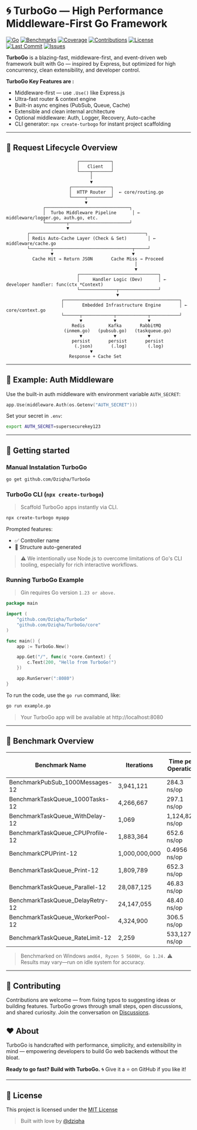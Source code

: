 # 🌀 TurboGo — High Performance Middleware-First Go Framework

[![Go](https://img.shields.io/badge/Go-1.24-blue)](https://go.dev)
[![Benchmarks](https://img.shields.io/badge/Benchmarks-PASS-brightgreen)]()
[![Coverage](https://img.shields.io/badge/Coverage-ComingSoon-yellow)]()
[![Contributions](https://img.shields.io/badge/Contributions-welcome-blueviolet)](https://github.com/Dziqha/TurboGo/discussions)
[![License](https://img.shields.io/github/license/Dziqha/TurboGo)](./LICENSE)
[![Last Commit](https://img.shields.io/github/last-commit/Dziqha/TurboGo)](https://github.com/Dziqha/TurboGo/commits)
[![Issues](https://img.shields.io/github/issues/Dziqha/TurboGo)](https://github.com/Dziqha/TurboGo/issues)

**TurboGo** is a blazing-fast, middleware-first, and event-driven web framework built with Go — inspired by Express, but optimized for high concurrency, clean extensibility, and developer control.

**TurboGo Key Features are :**

- Middleware-first — use `.Use()` like Express.js
- Ultra-fast router & context engine
- Built-in async engines (PubSub, Queue, Cache)
- Extensible and clean internal architecture
- Optional middleware: Auth, Logger, Recovery, Auto-cache
- CLI generator: `npx create-turbogo` for instant project scaffolding


---

## 🧭 Request Lifecycle Overview

```
                           ┌────────────┐
                           │   Client   │
                           └────┬───────┘
                                │
                                ▼
                        ┌───────────────┐
                        │  HTTP Router  │  ← core/routing.go
                        └─────┬─────────┘
                              ▼
              ┌────────────────────────────────┐
              │  Turbo Middleware Pipeline      │ ← middleware/logger.go, auth.go, etc.
              └────────┬───────────────────────┘
                       ▼
        ┌────────────────────────────────────────────┐
        │ Redis Auto-Cache Layer (Check & Set)        │ ← middleware/cache.go
        └────────┬──────────────────────────────┬─────┘
                 ▼                              ▼
          Cache Hit → Return JSON       Cache Miss → Proceed
                                                 │
                                                 ▼
                           ┌──────────────────────────────┐
                           │     Handler Logic (Dev)      │ ← developer handler: func(ctx *Context)
                           └──────────────┬───────────────┘
                                          ▼
                     ┌────────────────────────────────────────────┐
                     │       Embedded Infrastructure Engine       │ ← core/context.go
                     └──────┬────────────┬────────────┬───────────┘
                            ▼            ▼            ▼
                         Redis         Kafka       RabbitMQ
                      (inmem.go)   (pubsub.go)   (taskqueue.go)
                            ▼            ▼            ▼
                         persist       persist       persist
                          (.json)       (.log)        (.log)
                                ▼
                        Response + Cache Set
```

---

## 🔐 Example: Auth Middleware

Use the built-in auth middleware with environment variable `AUTH_SECRET`:

```go
app.Use(middleware.Auth(os.Getenv("AUTH_SECRET")))
```

Set your secret in `.env`:

```bash
export AUTH_SECRET=supersecurekey123
```

---

## 🚀 Getting started

###  Manual Instalation TurboGo

```bash
go get github.com/Dziqha/TurboGo
```

### TurboGo CLI (`npx create-turbogo`)

> Scaffold TurboGo apps instantly via CLI.

```bash
npx create-turbogo myapp
```

Prompted features:

* ✅ Controller name
* 📁 Structure auto-generated

> ⚠️ We intentionally use Node.js to overcome limitations of Go's CLI tooling, especially for rich interactive workflows.

### Running TurboGo Example

> Gin requires Go version `1.23 or above.`

```go
package main

import (
	"github.com/Dziqha/TurboGo"
	"github.com/Dziqha/TurboGo/core"
)

func main() {
	app := TurboGo.New()

	app.Get("/", func(c *core.Context) {
		c.Text(200, "Hello from TurboGo!")
	})

	app.RunServer(":8080")
}
```
To run the code, use the `go run` command, like:

```bash
go run example.go
```

> Your TurboGo app will be available at http://localhost:8080
---

## 🧪 Benchmark Overview

| Benchmark Name | Iterations | Time per Operation | Memory per Operation | Allocations per Operation |
|---|---|---|---|---|
| BenchmarkPubSub_1000Messages-12 | 3,941,121 | 284.3 ns/op | 249 B/op | 4 allocs/op |
| BenchmarkTaskQueue_1000Tasks-12 | 4,266,667 | 297.1 ns/op | 4 B/op | 1 allocs/op |
| BenchmarkTaskQueue_WithDelay-12 | 1,069 | 1,124,821 ns/op | 252 B/op | 4 allocs/op |
| BenchmarkTaskQueue_CPUProfile-12 | 1,883,364 | 652.6 ns/op | 4 B/op | 1 allocs/op |
| BenchmarkCPUPrint-12 | 1,000,000,000 | 0.4956 ns/op | 0 B/op | 0 allocs/op |
| BenchmarkTaskQueue_Print-12 | 1,809,789 | 652.3 ns/op | 4 B/op | 1 allocs/op |
| BenchmarkTaskQueue_Parallel-12 | 28,087,125 | 46.83 ns/op | 18 B/op | 1 allocs/op |
| BenchmarkTaskQueue_DelayRetry-12 | 24,147,055 | 48.40 ns/op | 19 B/op | 1 allocs/op |
| BenchmarkTaskQueue_WorkerPool-12 | 4,324,900 | 306.5 ns/op | 4 B/op | 1 allocs/op |
| BenchmarkTaskQueue_RateLimit-12 | 2,259 | 533,127 ns/op | 3 B/op | 1 allocs/op |

> Benchmarked on Windows `amd64, Ryzen 5 5600H, Go 1.24.` ⚠️ Results may vary—run on idle system for accuracy.
---

## 🤝 Contributing

Contributions are welcome — from fixing typos to suggesting ideas or building features. TurboGo grows through small steps, open discussions, and shared curiosity. Join the conversation on [Discussions](https://github.com/Dziqha/TurboGo/discussions).

## ❤️ About

TurboGo is handcrafted with performance, simplicity, and extensibility in mind — empowering developers to build Go web backends without the bloat.

**Ready to go fast? Build with TurboGo.** 🌀
Give it a ⭐ on GitHub if you like it!

---

## 📄 License

This project is licensed under the [MIT License](./LICENSE)


> Built with love by [@dziqha](https://github.com/dziqha)